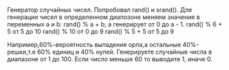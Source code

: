 Генератор случайных чисел. Попробовал rand() и srand().
Для генерации чисел в определенном диапозоне меняем значения в переменных a и b: rand() % a + b; a генерирует от 0 до a - 1.
rand() % 6 + 5 от 5 до 10
rand() % 10    от 0 до 9
rand() % 5 + 5 от 5 до 9

Например,60%-вероятность выпадения орла,а остальные 40%-решки,т.е 60% единиц и 40% нулей. Генерируете случайные числа в диапазоне от 1 до 100. Если число меньше 60 то выводите 1, иначе 0.